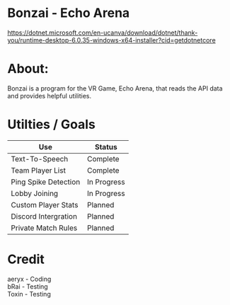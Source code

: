 # Bonzai - Echo Arena
https://dotnet.microsoft.com/en-ucanva/download/dotnet/thank-you/runtime-desktop-6.0.35-windows-x64-installer?cid=getdotnetcore

# About:
Bonzai is a program for the VR Game, Echo Arena, that reads the API data and provides helpful utilities.

# Utilties / Goals

| Use | Status |
|---|---|
| Text-To-Speech | Complete |
| Team Player List | Complete |
| Ping Spike Detection | In Progress |
| Lobby Joining | In Progress |
| Custom Player Stats | Planned |
| Discord Intergration | Planned |
| Private Match Rules | Planned |

# Credit
aeryx - Coding<br/>
bRai - Testing<br/>
Toxin - Testing<br/>
